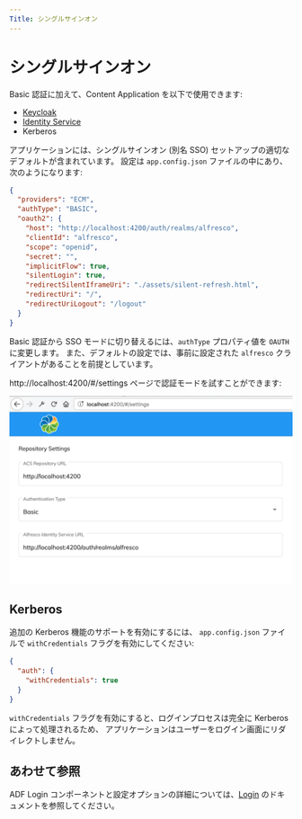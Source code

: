 ```yaml
---
Title: シングルサインオン
---
```


# シングルサインオン

Basic 認証に加えて、Content Application を以下で使用できます:

- [Keycloak](https://www.keycloak.org/)
- [Identity Service](https://docs.alfresco.com/identity1.0/concepts/identity-overview.html)
- Kerberos

アプリケーションには、シングルサインオン (別名 SSO) セットアップの適切なデフォルトが含まれています。
設定は `app.config.json` ファイルの中にあり、次のようになります:

```json
{
  "providers": "ECM",
  "authType": "BASIC",
  "oauth2": {
    "host": "http://localhost:4200/auth/realms/alfresco",
    "clientId": "alfresco",
    "scope": "openid",
    "secret": "",
    "implicitFlow": true,
    "silentLogin": true,
    "redirectSilentIframeUri": "./assets/silent-refresh.html",
    "redirectUri": "/",
    "redirectUriLogout": "/logout"
  }
}
```

Basic 認証から SSO モードに切り替えるには、`authType` プロパティ値を `OAUTH` に変更します。
また、デフォルトの設定では、事前に設定された `alfresco` クライアントがあることを前提としています。

http://localhost:4200/#/settings ページで認証モードを試すことができます:

![認証設定](../images/aca-sso-settings.png)

## Kerberos

追加の Kerberos 機能のサポートを有効にするには、
`app.config.json` ファイルで `withCredentials` フラグを有効にしてください:

```json
{
  "auth": {
    "withCredentials": true
  }
}
```

`withCredentials` フラグを有効にすると、ログインプロセスは完全に Kerberos によって処理されるため、
アプリケーションはユーザーをログイン画面にリダイレクトしません。

## あわせて参照

ADF Login コンポーネントと設定オプションの詳細については、[Login](https://www.alfresco.com/abn/adf/docs/core/components/login.component/#single-sign-on-sso) のドキュメントを参照してください。
